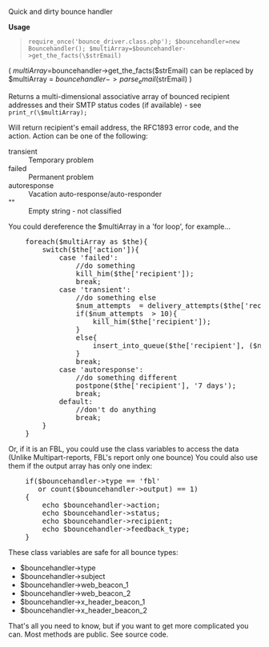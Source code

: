 Quick and dirty bounce handler

**Usage**

> `require_once('bounce_driver.class.php'); $bouncehandler=new Bouncehandler(); $multiArray=$bouncehandler->get_the_facts(\$strEmail)`

( $multiArray=$bouncehandler->get_the_facts(\$strEmail) can be replaced by $multiArray = $bouncehandler->parse_email($strEmail) )

Returns a multi-dimensional associative array of bounced recipient addresses and their SMTP status codes (if available) - see `print_r(\$multiArray);`

Will return recipient's email address, the RFC1893 error code, and the action. Action can be one of the following:

<dl>

<dt>transient</dt>

<dd>Temporary problem</dd>

<dt>failed</dt>

<dd>Permanent problem</dd>

<dt>autoresponse</dt>

<dd>Vacation auto-response/auto-responder</dd>

<dt>""</dt>

<dd>Empty string - not classified</dd>

</dl>

You could dereference the \$multiArray in a 'for loop', for example...

<pre>    foreach($multiArray as $the){
        switch($the['action']){
            case 'failed':
                //do something
                kill_him($the['recipient']);
                break;
            case 'transient':
                //do something else
                $num_attempts  = delivery_attempts($the['recipient']);
                if($num_attempts  > 10){
                    kill_him($the['recipient']);
                }
                else{
                    insert_into_queue($the['recipient'], ($num_attempts+1));
                }
                break;
            case 'autoresponse':
                //do something different
                postpone($the['recipient'], '7 days');
                break;
            default:
                //don't do anything
                break;
        }
    }
</pre>

Or, if it is an FBL, you could use the class variables to access the data (Unlike Multipart-reports, FBL's report only one bounce) You could also use them if the output array has only one index:

<pre>    if($bouncehandler->type == 'fbl'
       or count($bouncehandler->output) == 1)
    {
        echo $bouncehandler->action;
        echo $bouncehandler->status;
        echo $bouncehandler->recipient;
        echo $bouncehandler->feedback_type;
    }
</pre>

These class variables are safe for all bounce types:

*   $bouncehandler->type
*   $bouncehandler->subject
*   $bouncehandler->web_beacon_1
*   $bouncehandler->web_beacon_2
*   $bouncehandler->x_header_beacon_1
*   $bouncehandler->x_header_beacon_2

That's all you need to know, but if you want to get more complicated you can. Most methods are public. See source code.

